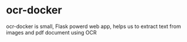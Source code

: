 # ocr-docker
ocr-docker is small, Flask powerd web app, helps us to extract text from images and pdf document using OCR
